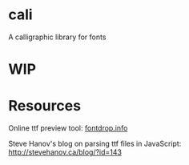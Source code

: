 
# cali

A calligraphic library for fonts

# WIP

# Resources

Online ttf preview tool:  [fontdrop.info](www.fontdrop.info)

Steve Hanov's blog on parsing ttf files in JavaScript:  http://stevehanov.ca/blog/?id=143

